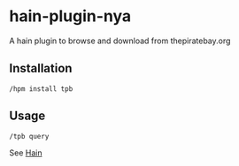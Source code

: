 # hain-plugin-nya
A hain plugin to browse and download from thepiratebay.org

## Installation

```
/hpm install tpb
```

## Usage

```
/tpb query
```

See [Hain](https://github.com/appetizermonster/hain)